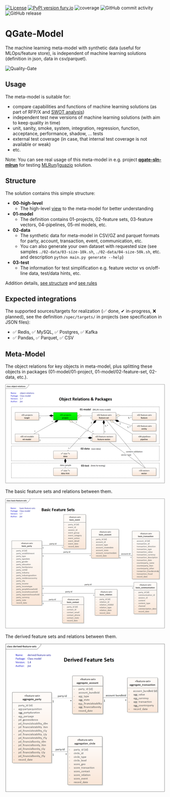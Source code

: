 [![License](https://img.shields.io/badge/License-Apache%202.0-blue.svg)](https://opensource.org/licenses/Apache-2.0)
[![PyPI version fury.io](https://badge.fury.io/py/qgate-model.svg)](https://pypi.python.org/pypi/qgate-model/)
![coverage](https://github.com/george0st/qgate-model/blob/main/coverage.svg)
![GitHub commit activity](https://img.shields.io/github/commit-activity/w/george0st/qgate-model)
![GitHub release](https://img.shields.io/github/v/release/george0st/qgate-model) 

# QGate-Model
The machine learning meta-model with synthetic data (useful for MLOps/feature store), is independent of machine
learning solutions (definition in json, data in csv/parquet).

![Quality-Gate](./docs/assets/icons8-quality-100.png) 

## Usage
The meta-model is suitable for:
 - compare capabilities and functions of machine learning solutions (as part of RFP/X and 
[SWOT analysis](https://en.wikipedia.org/wiki/SWOT_analysis))
 - independent test new versions of machine learning solutions (with aim to keep quality in time)
 - unit, sanity, smoke, system, integration, regression, function, acceptance, 
performance, shadow, ... tests
 - external test coverage (in case, that internal test coverage is not available or weak)
 - etc.

Note: You can see real usage of this meta-model in e.g. project **[qgate-sln-mlrun](https://github.com/george0st/qgate-sln-mlrun)** 
for testing [MLRun](https://www.mlrun.org/)/[Iguazio](https://www.iguazio.com/) solution.

## Structure
The solution contains this simple structure:
 - **00-high-level**
   - The high-level [view](#meta-model) to the meta-model for better understanding
 - **01-model**
   - The definition contains 01-projects, 02-feature sets, 03-feature vectors, 
   04-pipelines, 05-ml models, etc.
 - **02-data**
   - The synthetic data for meta-model in CSV/GZ and parquet formats for party, account,
   transaction, event, communication, etc.
   - You can also generate your own dataset with requested size (see samples `./02-data/03-size-10k.sh`, 
   `./02-data/04-size-50k.sh`, etc. and description `python main.py generate --help`)
 - **03-test**
   - The information for test simplification e.g. feature vector vs on/off-line data, 
   test/data hints, etc.

Addition details, [see structure](./docs/structure.md) and [see rules](./docs/rules.md)

## Expected integrations
The supported sources/targets for realization (✅ done, ✔ in-progress, ❌ planned), see 
the definition `/spec/targets/` in projects (see specification in JSON files):
 - ✅ Redis, ✅ MySQL, ✅ Postgres, ✅ Kafka 
 - ✅ Pandas, ✅ Parquet, ✅ CSV

## Meta-Model

The object relations for key objects in meta-model, plus
splitting these objects in packages (01-model/01-project, 01-model/02-feature-set,
02-data, etc.).

![Object-relations](./00-high-level/object-relations.png)

The basic feature sets and relations between them.

![Basic-model](./00-high-level/basic-feature-sets.png)

The derived feature sets and relations between them.

![Derived-model](./00-high-level/derived-feature-sets.png)
